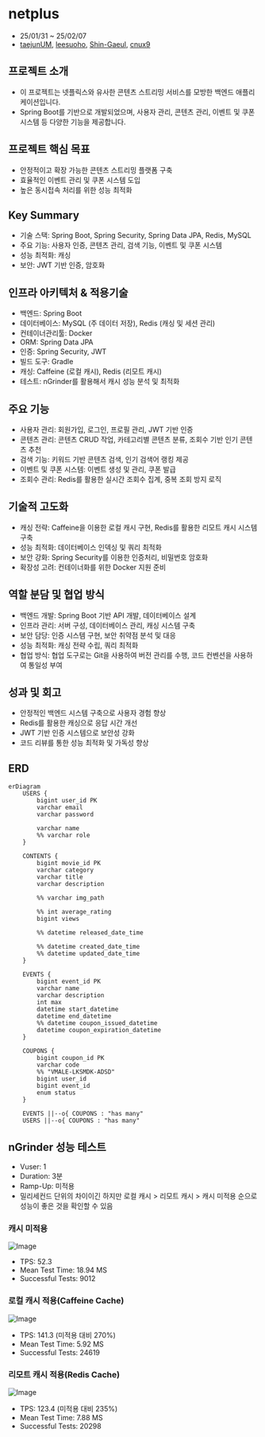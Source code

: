 ﻿# netplus
 
* 25/01/31 ~ 25/02/07
* [taejunUM](https://github.com/taejunUM), [leesuoho](https://github.com/leesuoho), [Shin-Gaeul](https://github.com/Shin-Gaeul), [cnux9](https://github.com/cnux9)

## 프로젝트 소개

* 이 프로젝트는 넷플릭스와 유사한 콘텐츠 스트리밍 서비스를 모방한 백엔드 애플리케이션입니다.
* Spring Boot를 기반으로 개발되었으며, 사용자 관리, 콘텐츠 관리, 이벤트 및 쿠폰 시스템 등 다양한 기능을
  제공합니다.

## 프로젝트 핵심 목표

* 안정적이고 확장 가능한 콘텐츠 스트리밍 플랫폼 구축
* 효율적인 이벤트 관리 및 쿠폰 시스템 도입
* 높은 동시접속 처리를 위한 성능 최적화

## Key Summary

* 기술 스택: Spring Boot, Spring Security, Spring Data JPA, Redis, MySQL
* 주요 기능: 사용자 인증, 콘텐츠 관리, 검색 기능, 이벤트 및 쿠폰 시스템
* 성능 최적화: 캐싱
* 보안: JWT 기반 인증, 암호화

## 인프라 아키텍처 & 적용기술

* 백엔드: Spring Boot
* 데이터베이스: MySQL (주 데이터 저장), Redis (캐싱 및 세션 관리)
* 컨테이너관리툴: Docker
* ORM: Spring Data JPA
* 인증: Spring Security, JWT
* 빌드 도구: Gradle
* 캐싱: Caffeine (로컬 캐시), Redis (리모트 캐시)
* 테스트: nGrinder를 활용해서 캐시 성능 분석 및 최적화

## 주요 기능

* 사용자 관리:
  회원가입, 로그인, 프로필 관리,
  JWT 기반 인증
* 콘텐츠 관리:
  콘텐츠 CRUD 작업,
  카테고리별 콘텐츠 분류,
  조회수 기반 인기 콘텐츠 추천
* 검색 기능:
  키워드 기반 콘텐츠 검색,
  인기 검색어 랭킹 제공
* 이벤트 및 쿠폰 시스템:
  이벤트 생성 및 관리,
  쿠폰 발급
* 조회수 관리:
  Redis를 활용한 실시간 조회수 집계,
  중복 조회 방지 로직

## 기술적 고도화

* 캐싱 전략:
  Caffeine을 이용한 로컬 캐시 구현,
  Redis를 활용한 리모트 캐시 시스템 구축
* 성능 최적화:
  데이터베이스 인덱싱 및 쿼리 최적화
* 보안 강화:
  Spring Security를 이용한 인증처리,
  비밀번호 암호화
* 확장성 고려:
  컨테이너화를 위한 Docker 지원 준비

## 역할 분담 및 협업 방식

* 백엔드 개발: Spring Boot 기반 API 개발, 데이터베이스 설계
* 인프라 관리: 서버 구성, 데이터베이스 관리, 캐싱 시스템 구축
* 보안 담당: 인증 시스템 구현, 보안 취약점 분석 및 대응
* 성능 최적화: 캐싱 전략 수립, 쿼리 최적화
* 협업 방식: 협업 도구로는 Git을 사용하여 버전 관리를 수행, 코드 컨벤션을 사용하여 통일성 부여

## 성과 및 회고

* 안정적인 백엔드 시스템 구축으로 사용자 경험 향상
* Redis를 활용한 캐싱으로 응답 시간 개선
* JWT 기반 인증 시스템으로 보안성 강화
* 코드 리뷰를 통한 성능 최적화 및 가독성 향상

## ERD

```mermaid
erDiagram
    USERS {
        bigint user_id PK
        varchar email
        varchar password

        varchar name
        %% varchar role
    }

    CONTENTS {
        bigint movie_id PK
        varchar category
        varchar title
        varchar description

        %% varchar img_path

        %% int average_rating
        bigint views
        
        %% datetime released_date_time
        
        %% datetime created_date_time
        %% datetime updated_date_time
    }

    EVENTS {
        bigint event_id PK
        varchar name
        varchar description
        int max
        datetime start_datetime
        datetime end_datetime
        %% datetime coupon_issued_datetime
        datetime coupon_expiration_datetime
    }

    COUPONS {
        bigint coupon_id PK
        varchar code
        %% "VMALE-LKSMDK-ADSD"
        bigint user_id
        bigint event_id
        enum status
    }

    EVENTS ||--o{ COUPONS : "has many"
    USERS ||--o{ COUPONS : "has many"
```

## nGrinder 성능 테스트
* Vuser: 1
* Duration: 3분
* Ramp-Up: 미적용
* 밀리세컨드 단위의 차이이긴 하지만 로컬 캐시 > 리모트 캐시 > 캐시 미적용 순으로 성능이 좋은 것을 확인할 수 있음

### 캐시 미적용
![Image](https://github.com/user-attachments/assets/ce6545bc-6c2f-45c6-b774-60ccd3910a46)
* TPS: 52.3
* Mean Test Time: 18.94 MS
* Successful Tests: 9012
### 로컬 캐시 적용(Caffeine Cache)
![Image](https://github.com/user-attachments/assets/c5d881c1-c438-4f33-a80d-df358dc999ee)
* TPS: 141.3 (미적용 대비 270%)
* Mean Test Time: 5.92 MS
* Successful Tests: 24619
### 리모트 캐시 적용(Redis Cache)
![Image](https://github.com/user-attachments/assets/ba9bdd39-4fff-4385-8758-3d0c8e13f857)
* TPS: 123.4 (미적용 대비 235%)
* Mean Test Time: 7.88 MS
* Successful Tests: 20298
